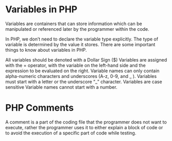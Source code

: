 # Variables in PHP

Variables are containers that can store information which can be manipulated or referenced later by the programmer within the code.

In PHP, we don’t need to declare the variable type explicitly. The type of variable is determined by the value it stores. There are some important things to know about variables in PHP.

All variables should be denoted with a Dollar Sign ($)
Variables are assigned with the = operator, with the variable on the left-hand side and the expression to be evaluated on the right.
Variable names can only contain alpha-numeric characters and underscores (A-z, 0-9, and _ ).
Variables must start with a letter or the underscore “_” character.
Variables are case sensitive
Variable names cannot start with a number.

# PHP Comments

A comment is a part of the coding file that the programmer does not want to execute, rather the programmer uses it to either explain a block of code or to avoid the execution of a specific part of code while testing.
